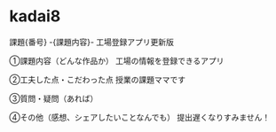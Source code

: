 # kadai8

課題{番号} -{課題内容}-
工場登録アプリ更新版

①課題内容（どんな作品か）
工場の情報を登録できるアプリ

②工夫した点・こだわった点
授業の課題ママです

③質問・疑問（あれば）

④その他（感想、シェアしたいことなんでも）
提出遅くなりすみません！
